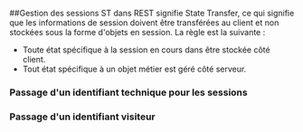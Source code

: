 ##Gestion des sessions
ST dans REST signifie State Transfer, ce qui signifie que les informations de session doivent être transférées au client et non stockées sous la forme d'objets en session. La règle est la suivante :
- Toute état spécifique à la session en cours dans être stockée côté client.
- Tout état spécifique à un objet métier est géré côté serveur.







### Passage d'un identifiant technique pour les sessions
### Passage d'un identifiant visiteur